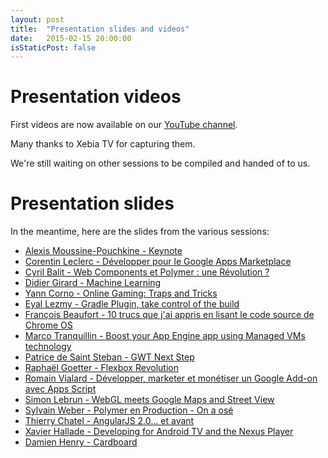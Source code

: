 ```yaml
---
layout: post
title:  "Presentation slides and videos"
date:   2015-02-15 20:00:00
isStaticPost: false
---
```

# Presentation videos

First videos are now available on our <a href="http://www.youtube.com/playlist?list=PLjgOQrtHWokjXE5FFW3yCoowy4Y8D6nJA">YouTube channel</a>.

Many thanks to Xebia TV for capturing them.

We're still waiting on other sessions to be compiled and handed of to us.

# Presentation slides

In the meantime, here are the slides from the various sessions:

* <a href="https://docs.google.com/file/d/0B_4fKsULreWNTTkzclMtVi05WjA">Alexis Moussine-Pouchkine - Keynote</a>
* <a href="https://docs.google.com/presentation/d/1uhf_SSlsy7Bdo3u2C0wsGkrAWIOlLFG6p5skburempY/edit?usp=sharing">Corentin Leclerc - Développer pour le Google Apps Marketplace</a>
* <a href="https://docs.google.com/presentation/d/1OVb84GPc_cXzx1FBDsABAYyjKw90Wb2GYZT9dg0TfOo/edit?usp=sharing">Cyril Balit - Web Components et Polymer : une Révolution ?</a>
* <a href="https://docs.google.com/presentation/d/1_RiznHg4c1shZJg6i2YidZ0OhbhmDvs9ZuTu9o3n_nA/edit?usp=sharing">Didier Girard - Machine Learning</a>
* <a href="https://drive.google.com/file/d/0B_4fKsULreWNa3pxZFVpaVZnMnVReWUxdXJUQllBRXNhajhN/view?usp=sharing">Yann Corno - Online Gaming: Traps and Tricks</a>
* <a href="https://docs.google.com/presentation/d/1SDx4O1r4oE1C7fYV3GPPnUF9_V3MQWYSuLmkngiZCUA/edit?usp=sharing">Eyal Lezmy - Gradle Plugin, take control of the build</a>
* <a href="https://docs.google.com/presentation/d/1HGdQ4Ixn4o9BY5qTLysM_Cn7YkQSpATL9RxQ-bGcgQM/edit?usp=sharing">François Beaufort - 10 trucs que j'ai appris en lisant le code source de Chrome OS</a>
* <a href="https://docs.google.com/presentation/d/1utEjCwZG1sHJXu7IEwQOcQrDY97Kh-x0Ld7tfUkpHnQ/edit?usp=sharing">Marco Tranquillin - Boost your App Engine app using Managed VMs technology</a>
* <a href="https://docs.google.com/presentation/d/191-hRIBmAWtT6vdpKeEXs2es2VZgUEYvE2w25oiQtXo/edit?usp=sharing">Patrice de Saint Steban - GWT Next Step</a>
* <a href="https://drive.google.com/file/d/0B_4fKsULreWNSllvMnNCaGtmNUE/view?usp=sharing">Raphaël Goetter - Flexbox Revolution</a>
* <a href="https://docs.google.com/presentation/d/1FSh5Tcc7bPDX1_1s2J37xukvXICbSzo-nnk4FkKzlzg/edit?usp=sharing">Romain Vialard - Développer, marketer et monétiser un Google Add-on avec Apps Script</a>
* <a href="https://docs.google.com/presentation/d/1efh0GBZtnkGXJ_UmxbnEAcyy4sp5MxXEA7e2g1ofBJA/edit?usp=sharing">Simon Lebrun - WebGL meets Google Maps and Street View</a>
* <a href="https://drive.google.com/file/d/0B_4fKsULreWNYnREM2JCZ2xTVnc/view?usp=sharing">Sylvain Weber - Polymer en Production - On a osé</a>
* <a href="https://drive.google.com/file/d/0B_4fKsULreWNMHY5emw0c1JYNU0/view?usp=sharing">Thierry Chatel - AngularJS 2.0... et avant</a>
* <a href="https://drive.google.com/file/d/0B_4fKsULreWNTWtkbi0yN2tyaFRJbTBoYVBEVkR6M19ycktr/view?usp=sharing">Xavier Hallade - Developing for Android TV and the Nexus Player</a>
* <a href="https://docs.google.com/file/d/0B9NvHapEX-0SRzg4eG9sN3hqVzQ">Damien Henry - Cardboard</a>
